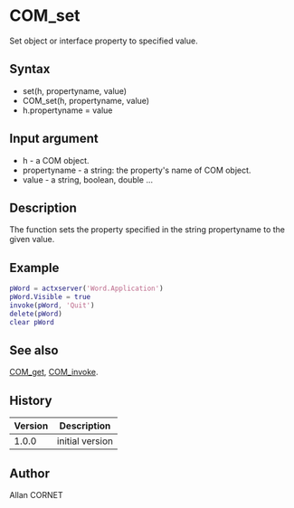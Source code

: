 # COM_set

Set object or interface property to specified value.

## Syntax

- set(h, propertyname, value)
- COM_set(h, propertyname, value)
- h.propertyname = value

## Input argument

- h - a COM object.
- propertyname - a string: the property's name of COM object.
- value - a string, boolean, double ...

## Description

  <p>The function sets the property specified in the string propertyname to the given value.</p>

## Example

```matlab
pWord = actxserver('Word.Application')
pWord.Visible = true
invoke(pWord, 'Quit')
delete(pWord)
clear pWord
```

## See also

[COM_get](COM_get.md), [COM_invoke](COM_invoke.md).

## History

| Version | Description     |
| ------- | --------------- |
| 1.0.0   | initial version |

## Author

Allan CORNET
